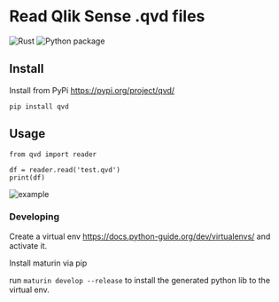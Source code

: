 # Read Qlik Sense .qvd files
![Rust](https://github.com/SBentley/qvd-utils/workflows/Rust/badge.svg) ![Python package](https://github.com/SBentley/qvd-utils/workflows/Python%20package/badge.svg)

## Install
Install from PyPi https://pypi.org/project/qvd/

```pip install qvd```

## Usage
```
from qvd import reader

df = reader.read('test.qvd')
print(df)
```
![example](https://raw.githubusercontent.com/SBentley/qvd-utils/master/example.png)

### Developing
Create a virtual env https://docs.python-guide.org/dev/virtualenvs/ and activate it.

Install maturin via pip

run ```maturin develop --release``` to install the generated python lib to the virtual env.
